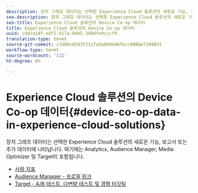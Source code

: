 ```yaml
---
description: 장치 그래프 데이터는 선택한 Experience Cloud 솔루션의 새로운 기능, 보고서 또는 추가 데이터에 나타납니다. 여기에는 Analytics, Audience Manager, Media Optimizer 및 Target이 포함됩니다.
seo-description: 장치 그래프 데이터는 선택한 Experience Cloud 솔루션의 새로운 기능, 보고서 또는 추가 데이터에 나타납니다. 여기에는 Analytics, Audience Manager, Media Optimizer 및 Target이 포함됩니다.
seo-title: Experience Cloud 솔루션의 Device Co-op 데이터
title: Experience Cloud 솔루션의 Device Co-op 데이터
uuid: cddca1df-edf1-417a-84b5-340dfe9cccf9
translation-type: tm+mt
source-git-commit: c1d0bc05d3f211fa3e899e98fbcc908be7399031
workflow-type: tm+mt
source-wordcount: '111'
ht-degree: 0%

---
```



# Experience Cloud 솔루션의 Device Co-op 데이터{#device-co-op-data-in-experience-cloud-solutions}

장치 그래프 데이터는 선택한 Experience Cloud 솔루션의 새로운 기능, 보고서 또는 추가 데이터에 나타납니다. 여기에는 Analytics, Audience Manager, Media Optimizer 및 Target이 포함됩니다.

* [사람 지표](people.md)
* [Audience Manager - 프로필 링크](proflie-link.md)
* [Target - A/B 테스트, 다변량 테스트 및 경험 타깃팅](target.md)
